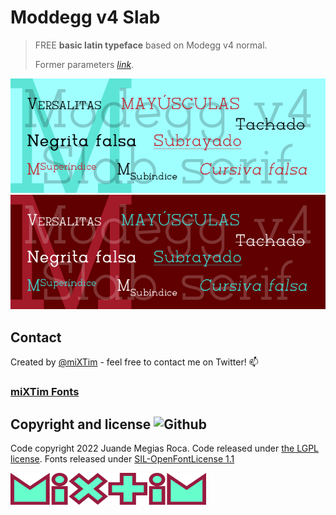 # Moddegg v4 Slab

> FREE **basic latin typeface** based on Modegg v4 normal.
> 
> Former parameters [_link_](https://en.m.fontke.com/font/12316704/).

![Typeface sample](./Modegg-sample-light.png#gh-light-mode-only)
![Typeface sample](./Modegg-sample-dark.png#gh-dark-mode-only)

## Contact
Created by [@miXTim](https://twitter.com/juande4u/) - feel free to contact me on Twitter! 📫

### [miXTim Fonts](https://github.com/miXTim/fonts)

## Copyright and license ![Github](https://img.shields.io/badge/license-SIL1.1-orange?logo=Github)
Code copyright 2022 Juande Megias Roca.
Code released under [the LGPL license](https://github.com/jgthms/bulma/blob/master/LICENSE).
Fonts released under [SIL-OpenFontLicense 1.1](https://scripts.sil.org/OFL)

<img alt="logotipo" src="https://github.com/miXTim/fonts/blob/2701ba0e793c3ca356d01a3e3b8b1b86d1fa2888/extras/logo.svg" style="max-width: 100%;" width="313" height="51">
